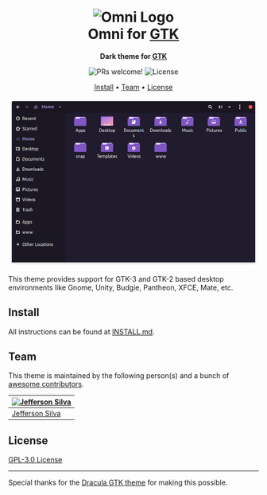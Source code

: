 <h1 align="center">
  <br>
  <img src="https://storage.googleapis.com/golden-wind/github/omni/omni.png" alt="Omni Logo" width="100">
  <br>
  Omni for <a href="https://www.gtk.org/">GTK</a>
  <br>
</h1>

<p align="center">
  <strong>Dark theme for <a href="https://www.gtk.org/">GTK</a></strong>
</p>

<p align="center">
  <img src="https://img.shields.io/badge/PRs-welcome-%235FCC6F.svg" alt="PRs welcome!" />

  <img alt="License" src="https://img.shields.io/github/license/getomni/gtk?color=5FCC6F">
</p>

<p align="center">
  <a href="#install">Install</a> •
  <a href="#team">Team</a> •
  <a href="#license">License</a>
</p>

<p align="center">
  <img alt="Omni screnshoot for GTK" src="./Screenshot.png">
</p>

This theme provides support for GTK-3 and GTK-2 based desktop environments like Gnome, Unity, Budgie, Pantheon, XFCE, Mate, etc.

## Install

All instructions can be found at [INSTALL.md](./INSTALL.md).

## Team

This theme is maintained by the following person(s) and a bunch of [awesome contributors](https://github.com/getomni/gtk/graphs/contributors).

| [![Jefferson Silva](https://github.com/JeffSilva01.png?size=100)](https://github.com/JeffSilva01) |
| ------------------------------------------------------------------------------------------------- |
| [Jefferson Silva](https://github.com/JeffSilva01)                                                 |

## License

[GPL-3.0 License](./LICENSE.md)

---

Special thanks for the [Dracula GTK theme](https://draculatheme.com/gtk) for making this possible.
